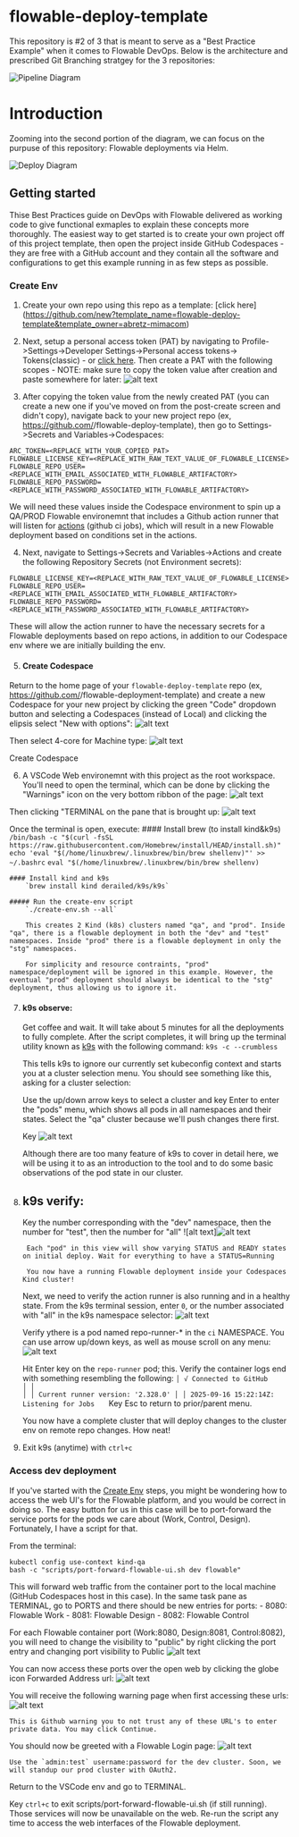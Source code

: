 # flowable-deploy-template

This repository is #2 of 3 that is meant to serve as a "Best Practice Example" when it comes to Flowable DevOps. Below is the architecture and prescribed Git Branching stratgey for the 3 repositories:

![Pipeline Diagram](assets/Pipeline.drawio.svg)

# Introduction

Zooming into the second portion of the diagram, we can focus on the purpuse of this repository: Flowable deployments via Helm.

![Deploy Diagram](assets/deploy-pipeline.png)


## Getting started
Thise Best Practices guide on DevOps with Flowable delivered as working code to give functional exmaples to explain these concepts more thoroughly. The easiest way to get started is to create your own project off of this project template, then open the project inside GitHub Codespaces - they are free with a GitHub account and they contain all the  software and configurations to get this example running in as few steps as possible.

### Create Env
1) Create your own repo using this repo as a template: [click here] (https://github.com/new?template_name=flowable-deploy-template&template_owner=abretz-mimacom)

2) Next, setup a personal access token (PAT) by navigating to Profile->Settings->Developer Settings->Personal access tokens-> Tokens(classic) - or [click here](https://github.com/settings/tokens). Then create a PAT with the following scopes - NOTE: make sure to copy the token value after creation and paste somewhere for later:
![alt text](assets/pat-scopes.png)

3) After copying the token value from the newly created PAT (you can create a new one if you've moved on from the post-create screen and didn't copy), navigate back to your new project repo (ex, https://github.com/<your-github-org>/flowable-deploy-template), then go to Settings->Secrets and Variables->Codespaces:
```
ARC_TOKEN=<REPLACE_WITH_YOUR_COPIED_PAT>
FLOWABLE_LICENSE_KEY=<REPLACE_WITH_RAW_TEXT_VALUE_OF_FLOWABLE_LICENSE>
FLOWABLE_REPO_USER=<REPLACE_WITH_EMAIL_ASSOCIATED_WITH_FLOWABLE_ARTIFACTORY>
FLOWABLE_REPO_PASSWORD=<REPLACE_WITH_PASSWORD_ASSOCIATED_WITH_FLOWABLE_ARTIFACTORY>
```
We will need these values inside the Codespace environment to spin up a QA/PROD Flowable environemnt that includes a Github action runner that will listen for [actions](.github/workflows/deploy-dev-qa.yml) (github ci jobs), which will result in a new Flowable deployment based on conditions set in the actions.

4) Next, navigate to Settings->Secrets and Variables->Actions and create the following Repository Secrets (not Environment secrets):
```
FLOWABLE_LICENSE_KEY=<REPLACE_WITH_RAW_TEXT_VALUE_OF_FLOWABLE_LICENSE>
FLOWABLE_REPO_USER=<REPLACE_WITH_EMAIL_ASSOCIATED_WITH_FLOWABLE_ARTIFACTORY>
FLOWABLE_REPO_PASSWORD=<REPLACE_WITH_PASSWORD_ASSOCIATED_WITH_FLOWABLE_ARTIFACTORY>
```

These will allow the action runner to have the necessary secrets for a Flowable deployments based on repo actions, in addition to our Codespace env where we are initially building the env.

5) #### Create Codespace
Return to the home page of your `flowable-deploy-template` repo (ex, https://github.com/<your-github-org>/flowable-deployment-template) and create a new Codespace for your new project by clicking the green "Code" dropdown button and selecting a Codespaces (instead of Local) and clicking the elipsis select "New with options":
![alt text](assets/codespaces.png)

Then select 4-core for Machine type:
![alt text](assets/4-core.png)

Create Codespace

6) A VSCode Web environemnt with this project as the root workspace. You'll need to open the terminal, which can be done by clicking the "Warnings" icon on the very bottom ribbon of the page: 
![alt text](assets/warnings.png)

Then clicking "TERMINAL on the pane that is brought up:
![alt text](assets/terminal.png)

Once the terminal is open, execute:
    #### Install brew (to install kind&k9s)
        `/bin/bash -c "$(curl -fsSL https://raw.githubusercontent.com/Homebrew/install/HEAD/install.sh)"`
        `echo 'eval "$(/home/linuxbrew/.linuxbrew/bin/brew shellenv)"' >> ~/.bashrc`
        `eval "$(/home/linuxbrew/.linuxbrew/bin/brew shellenv)`

    #### Install kind and k9s
        `brew install kind derailed/k9s/k9s`

    ##### Run the create-env script
        `./create-env.sh --all`

        This creates 2 Kind (k8s) clusters named "qa", and "prod". Inside "qa", there is a flowable deployment in both the "dev" and "test" namespaces. Inside "prod" there is a flowable deployment in only the "stg" namespaces. 
        
        For simplicity and resource contraints, "prod" namespace/deployment will be ignored in this example. However, the eventual "prod" deployment should always be identical to the "stg" deployment, thus allowing us to ignore it.

7) #### k9s observe:
     Get coffee and wait. It will take about 5 minutes for all the deployments to fully complete. After the script completes, it will bring up the terminal utility known as [k9s](https://k9scli.io/) with the following command:
     `k9s -c --crumbless` 

    This tells k9s to ignore our currently set kubeconfig context and starts you at a cluster selection menu. You should see something like this, asking for a cluster selection:
     
     Use the up/down arrow keys to select a cluster and key Enter to enter the "pods" menu, which shows all pods in all namespaces and their states. Select the "qa" cluster because we'll push changes there first.

     Key
    ![alt text](assets/flowable-dev-boot.png)

    Although there are too many feature of k9s to cover in detail here, we will be using it to as an introduction to the tool and to do some basic observations of the pod state in our cluster. 

8) ## k9s verify: 
    Key the number corresponding with the "dev" namespace, then the number for "test", then the number for "all"
        ![alt text]![alt text](assets/k9s-ns.png)

        Each "pod" in this view will show varying STATUS and READY states on initial deploy. Wait for everything to have a STATUS=Running

        You now have a running Flowable deployment inside your Codespaces Kind cluster!
    
    Next, we need to verify the action runner is also running and in a healthy state. From the k9s terminal session, enter `0`, or the number associated with "all" in the k9s namespace selector:
        ![alt text](assets/k9s-ns.png)
    
    Verify ythere is a pod named repo-runner-* in the `ci` NAMESPACE. You can use arrow up/down keys, as well as mouse scroll on any menu:
        ![alt text](image.png)
    
    Hit Enter key on the `repo-runner` pod; this. Verify the container logs end with something resembling the following:
        ```
            │ √ Connected to GitHub                                                                                                                  │
            │                                                                                                                       │
            │ Current runner version: '2.328.0'
            │
            │ 2025-09-16 15:22:14Z: Listening for Jobs   
        ```
    Key Esc to return to prior/parent menu.

    You now have a complete cluster that will deploy changes to the cluster env on remote repo changes. How neat!

9) Exit k9s (anytime) with `ctrl+c`

### Access dev deployment
If you've started with the [Create Env](#create-env) steps, you might be wondering how to access the web UI's for the Flowable platform, and you would be correct in doing so. The easy button for us in this case will be to port-forward the service ports for the pods we care about (Work, Control, Design). Fortunately, I have a script for that.

From the terminal:
```
kubectl config use-context kind-qa
bash -c "scripts/port-forward-flowable-ui.sh dev flowable"
```

This will forward web traffic from the container port to the local machine (GitHub Codespaces host in this case). In the same task pane as TERMINAL, go to PORTS and there should be new entries for ports:
    - 8080: Flowable Work
    - 8081: Flowable Design
    - 8082: Flowable Control

For each Flowable container port (Work:8080, Design:8081, Control:8082), you will need to change the visibility to "public" by right clicking the port entry and changing port visibility to Public
    ![alt text](assets/port-vis.png)

You can now access these ports over the open web by clicking the globe icon Forwarded Address url:
    ![alt text](assets/open-url.png)

You will receive the following warning page when first accessing these urls:
    ![alt text](assets/gh-warn.png)

    This is Github warning you to not trust any of these URL's to enter private data. You may click Continue.

You should now be greeted with a Flowable Login page:
    ![alt text](assets/flowable-login.png)

    Use the `admin:test` username:password for the dev cluster. Soon, we will standup our prod cluster with OAuth2.

Return to the VSCode env and go to TERMINAL.

Key `ctrl+c` to exit scripts/port-forward-flowable-ui.sh (if still running). Those services will now be unavailable on the web. Re-run the script any time to access the web interfaces of the Flowable deployment.

